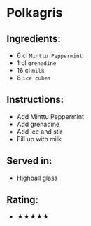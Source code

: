 # Polkagris

## Ingredients:
- 6 cl `Minttu Peppermint`
- 1 cl `grenadine`
- 16 cl `milk`
- 8 `ice cubes`

## Instructions:
- Add Minttu Peppermint
- Add grenadine
- Add ice and stir
- Fill up with milk

## Served in:
- Highball glass

## Rating:
- ★★★★★